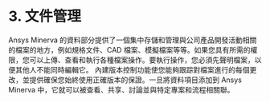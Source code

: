 # 3. 文件管理

Ansys Minerva 的資料部分提供了一個集中存儲和管理與公司產品開發活動相關的檔案的地方，例如規格文件、CAD 檔案、模擬檔案等等。如果您具有所需的權限，您可以上傳、查看和執行各種檔案操作。要執行操作，您必須先聲明檔案，以便其他人不能同時編輯它。 內建版本控制功能使您能夠跟踪對檔案進行的每個更改，並提供確保您始終使用正確版本的保證。一旦將資料項目添加到 Ansys Minerva 中，它就可以被查看、共享、討論並與特定專案和流程相關聯。
